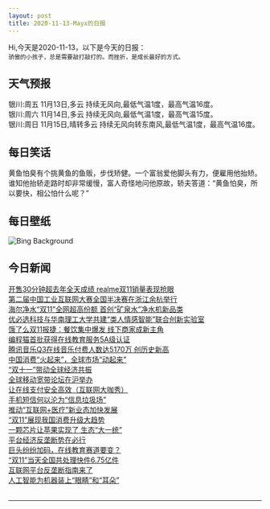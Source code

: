 ```yaml
---
layout: post
title: 2020-11-13-Mayx的日报
---
```


Hi,今天是2020-11-13，以下是今天的日报：<br><small>
骄傲的小孩子，总是需要敲打敲打的。而挫折，是成长最好的方式。</small><!--more-->
## 天气预报
银川:周五 11月13日,多云 持续无风向,最低气温1度，最高气温16度。<br>银川:周六 11月14日,多云 持续无风向,最低气温1度，最高气温15度。<br>银川:周日 11月15日,晴转多云 持续无风向转东南风,最低气温1度，最高气温16度。
## 每日笑话
黄鱼怕臭有个挑黄鱼的鱼贩，步伐矫健。一个富翁爱他脚头有力，便雇用他抬矫。谁知他抬轿走路时却非常缓慢，富人奇怪地问他原故，轿夫答道：“黄鱼怕臭，所以要快，相公怕什么呢？”
## 每日壁纸
![Bing Background](https://cn.bing.com/th?id=OHR.ConneryPond_EN-US4665862450_1920x1080.jpg&rf=LaDigue_1920x1080.jpg&pid=hp "Connery Pond and Whiteface Mountain in New York state (© Henk Meijer/Alamy)")
## 今日新闻

[开售30分钟超去年全天成绩 realme双11销量表现抢眼](http://it.people.com.cn/n1/2020/1111/c1009-31927215.html)   
[第二届中国工业互联网大赛全国半决赛在浙江余杭举行](http://it.people.com.cn/n1/2020/1110/c1009-31925955.html)   
[海尔净水“双11”全网超高份额 首创“矿泉水”净水机新品类](http://it.people.com.cn/n1/2020/1113/c1009-31930100.html)   
[优必选科技与华南理工大学共建“类人情感智能”联合创新实验室](http://it.people.com.cn/n1/2020/1113/c1009-31930093.html)   
[饿了么双11报捷：餐饮集中爆发 线下商家成新主角](http://it.people.com.cn/n1/2020/1113/c1009-31930112.html)   
[编程猫首批获得在线教育服务5A级认证](http://it.people.com.cn/n1/2020/1113/c1009-31929525.html)   
[腾讯音乐Q3在线音乐付费人数达5170万 创历史新高](http://it.people.com.cn/n1/2020/1113/c1009-31929544.html)   
[中国消费“火起来”，全球市场“动起来”](http://it.people.com.cn/n1/2020/1113/c1009-31929592.html)   
[“双十一”带动全球经济共振](http://it.people.com.cn/n1/2020/1113/c1009-31929584.html)   
[全球移动宽带论坛在沪举办](http://it.people.com.cn/n1/2020/1113/c1009-31929749.html)   
[让在线支付安全高效（互联网大咖秀）](http://it.people.com.cn/n1/2020/1113/c1009-31929740.html)   
[手机短信何以沦为“信息垃圾场”](http://it.people.com.cn/n1/2020/1113/c1009-31929528.html)   
[推动“互联网+医疗”新业态加快发展](http://it.people.com.cn/n1/2020/1113/c1009-31929723.html)   
[“双11”展现我国消费升级大趋势](http://it.people.com.cn/n1/2020/1113/c1009-31929512.html)   
[一颗芯片让苹果实现了 生态“大一统”](http://it.people.com.cn/n1/2020/1113/c1009-31929701.html)   
[平台经济反垄断势在必行](http://it.people.com.cn/n1/2020/1113/c1009-31929513.html)   
[巨头纷纷加码，在线教育赛道要变？](http://it.people.com.cn/n1/2020/1113/c1009-31929699.html)   
[“双11”当天全国共处理快件6.75亿件](http://it.people.com.cn/n1/2020/1113/c1009-31929511.html)   
[互联网平台反垄断指南来了](http://it.people.com.cn/n1/2020/1113/c1009-31929694.html)   
[人工智能为机器装上“眼睛”和“耳朵”](http://it.people.com.cn/n1/2020/1113/c1009-31929696.html)   
<br />

***

<small></small>
